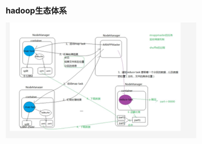 


## hadoop生态体系

	
![Image text](https://github.com/1367379258/BigDataEd/blob/master/hadoop/mapreducer/MR%E5%88%87%E7%89%87%E5%92%8C%E5%88%86%E5%8C%BA.jpg)